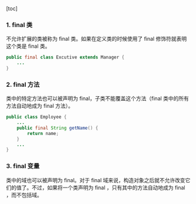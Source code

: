 [toc]

### 1. final 类

不允许扩展的类被称为 final 类。如果在定义类的时候使用了 final 修饰符就表明这个类是 final 类。

```java
public final class Excutive extends Manager {
    ...
}
```

### 2. final 方法

类中的特定方法也可以被声明为 final，子类不能覆盖这个方法（final 类中的所有方法自动地成为 final 方法）。

```java
public class Employee {
    ...
    public final String getName() {
        return name;
    }
    ...
}
```

### 3. final 变量

类中的域也可以被声明为 final。对于 final 域来说，构造对象之后就不允许改变它们的值了。不过，如果将一个类声明为 final ，只有其中的方法自动地成为 final ，而不包括域。

